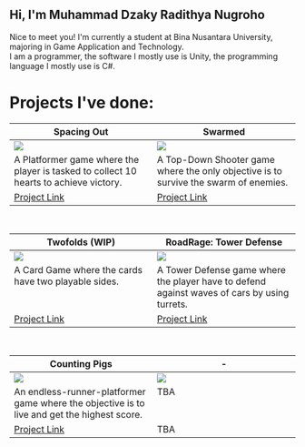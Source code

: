 Hi, I'm Muhammad Dzaky Radithya Nugroho
---
Nice to meet you! I'm currently a student at Bina Nusantara University, majoring in Game Application and Technology. </br>
I am a programmer, the software I mostly use is Unity, the programming language I mostly use is C#.
</br>

# Projects I've done:
<table width="100%">
  <thead>
    <tr>
      <th width="50%"><a>Spacing Out</a></th>
      <th width="50%"><a>Swarmed</a></th>
    </tr>
  </thead>
  <tbody>
    <tr>
      <td><img src="https://github.com/user-attachments/assets/cab8b82d-5718-43f3-8a11-19d9d25800eb"/>
   </td>
      <td><img src="https://github.com/user-attachments/assets/3c11cea6-1097-452e-ad8e-bb0f690e327f"/>
   </td>
    </tr>
    <tr>
      <td valign="text-top">A Platformer game where the player is tasked to collect 10 hearts to achieve victory.</td>
      <td valign="text-top"">A Top-Down Shooter game where the only objective is to survive the swarm of enemies.<div></div></td>
    </tr>
    <tr>
      <td><a href="https://github.com/Quazards/2602201340-Platformer-Project/tree/main">Project Link</td>
      <td><a href="https://github.com/Quazards/Top-Down-Project-2/tree/main">Project Link</td>
    </tr>
  </tbody>
</table>

<br>

<table width="100%">
  <thead>
    <tr>
      <th width="50%"><a>Twofolds (WIP)</a></th>
      <th width="50%"><a>RoadRage: Tower Defense</a></th>
    </tr>
  </thead>
  <tbody>
    <tr>
      <td><img src="https://github.com/user-attachments/assets/c5081ea6-19fc-40fb-a7a9-8e0d32a700e3"/>
     </td>
      <td><img src="https://github.com/user-attachments/assets/839e7adf-2767-4299-bf22-06ffe795f6dd"/>
   </td>
    </tr>
    <tr>
      <td valign="text-top">A Card Game where the cards have two playable sides.</td>
      <td valign="text-top">A Tower Defense game where the player have to defend against waves of cars by using turrets.<br></td>
    </tr>
    <tr>
      <td><a href="https://github.com/Quazards/Capstone-cardgame-project">Project Link</td>
      <td><a href="https://github.com/Quazards/RoadRage--Tower-Defense">Project Link</td>
    </tr>
  </tbody>
</table>

<br>

<table width="100%">
  <thead>
    <tr>
      <th width="50%"><a>Counting Pigs</a></th>
      <th width="50%"><a>-</a></th>
    </tr>
  </thead>
  <tbody>
    <tr>
      <td><img src="https://github.com/user-attachments/assets/9a5fa2a5-a417-43c3-9504-65e39d3ffd02"/>
     </td>
      <td><img src=/"https://github.com/user-attachments/assets/9a5fa2a5-a417-43c3-9504-65e39d3ffd02"/>
   </td>
    </tr>
    <tr>
      <td valign="text-top">An endless-runner-platformer game where the objective is to live and get the highest score.</td>
      <td valign="text-top">TBA<br></td>
    </tr>
    <tr>
      <td><a href="https://github.com/Quazards/Endless-Runner-Platformer">Project Link</td>
      <td><a>TBA</td>
    </tr>
  </tbody>
</table>
